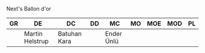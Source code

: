 Next's Ballon d'or 

| GR  | DE              | DC           | DD  | MC         | MO  | MOE | MOD | PL  |
| --- | --------------- | ------------ | --- | ---------- | --- | --- | --- | --- |
|     | Martin Helstrup | Batuhan Kara |     | Ender Ünlü |     |     |     |     |
